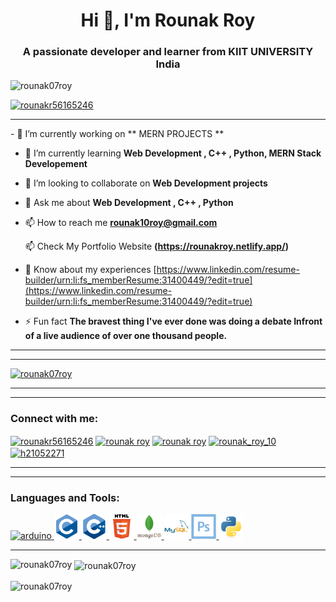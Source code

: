 <h1 align="center">Hi 👋, I'm Rounak Roy</h1>
<h3 align="center">A passionate developer and learner from KIIT UNIVERSITY India</h3>

<p align="left"> <img src="https://komarev.com/ghpvc/?username=rounak07roy&label=Profile%20views&color=0e75b6&style=flat" alt="rounak07roy" /> </p>



<p align="left"> <a href="https://twitter.com/rounakr56165246" target="blank"><img src="https://img.shields.io/twitter/follow/rounakr56165246?logo=twitter&style=for-the-badge" alt="rounakr56165246" /></a> </p>
<hr>
- 🔭 I’m currently working on ** MERN PROJECTS **

- 🌱 I’m currently learning **Web Development , C++ , Python, MERN Stack Developement**

- 👯 I’m looking to collaborate on **Web Development projects**

- 💬 Ask me about **Web Development , C++ , Python**

- 📫 How to reach me **rounak10roy@gmail.com**

  📫 Check My Portfolio Website **(https://rounakroy.netlify.app/)**

- 📄 Know about my experiences [https://www.linkedin.com/resume-builder/urn:li:fs_memberResume:31400449/?edit=true](https://www.linkedin.com/resume-builder/urn:li:fs_memberResume:31400449/?edit=true)

- ⚡ Fun fact **The bravest thing I've ever done was doing a debate Infront of a live audience of over one thousand people.**
<hr>
<hr>
<p align="left"> <a href="https://github.com/ryo-ma/github-profile-trophy"><img src="https://github-profile-trophy.vercel.app/?username=rounak07roy" alt="rounak07roy" /></a> </p>
<hr>
<hr>
<h3 align="left">Connect with me:</h3>
<p align="left">
<a href="https://twitter.com/rounakr56165246" target="blank"><img align="center" src="https://raw.githubusercontent.com/rahuldkjain/github-profile-readme-generator/master/src/images/icons/Social/twitter.svg" alt="rounakr56165246" height="30" width="40" /></a>
<a href="https://linkedin.com/in/rounak roy" target="blank"><img align="center" src="https://raw.githubusercontent.com/rahuldkjain/github-profile-readme-generator/master/src/images/icons/Social/linked-in-alt.svg" alt="rounak roy" height="30" width="40" /></a>
<a href="https://fb.com/rounak roy" target="blank"><img align="center" src="https://raw.githubusercontent.com/rahuldkjain/github-profile-readme-generator/master/src/images/icons/Social/facebook.svg" alt="rounak roy" height="30" width="40" /></a>
<a href="https://instagram.com/rounak_roy_10" target="blank"><img align="center" src="https://raw.githubusercontent.com/rahuldkjain/github-profile-readme-generator/master/src/images/icons/Social/instagram.svg" alt="rounak_roy_10" height="30" width="40" /></a>
<a href="https://www.hackerrank.com/h21052271" target="blank"><img align="center" src="https://raw.githubusercontent.com/rahuldkjain/github-profile-readme-generator/master/src/images/icons/Social/hackerrank.svg" alt="h21052271" height="30" width="40" /></a>
</p>
<hr>
<hr>
<h3 align="left">Languages and Tools:</h3>
<p align="left"> <a href="https://www.arduino.cc/" target="_blank" rel="noreferrer"> <img src="https://cdn.worldvectorlogo.com/logos/arduino-1.svg" alt="arduino" width="40" height="40"/> </a> <a href="https://www.cprogramming.com/" target="_blank" rel="noreferrer"> <img src="https://raw.githubusercontent.com/devicons/devicon/master/icons/c/c-original.svg" alt="c" width="40" height="40"/> </a> <a href="https://www.w3schools.com/cpp/" target="_blank" rel="noreferrer"> <img src="https://raw.githubusercontent.com/devicons/devicon/master/icons/cplusplus/cplusplus-original.svg" alt="cplusplus" width="40" height="40"/> </a> <a href="https://www.w3.org/html/" target="_blank" rel="noreferrer"> <img src="https://raw.githubusercontent.com/devicons/devicon/master/icons/html5/html5-original-wordmark.svg" alt="html5" width="40" height="40"/> </a> <a href="https://www.mongodb.com/" target="_blank" rel="noreferrer"> <img src="https://raw.githubusercontent.com/devicons/devicon/master/icons/mongodb/mongodb-original-wordmark.svg" alt="mongodb" width="40" height="40"/> </a> <a href="https://www.mysql.com/" target="_blank" rel="noreferrer"> <img src="https://raw.githubusercontent.com/devicons/devicon/master/icons/mysql/mysql-original-wordmark.svg" alt="mysql" width="40" height="40"/> </a> <a href="https://www.photoshop.com/en" target="_blank" rel="noreferrer"> <img src="https://raw.githubusercontent.com/devicons/devicon/master/icons/photoshop/photoshop-line.svg" alt="photoshop" width="40" height="40"/> </a> <a href="https://www.python.org" target="_blank" rel="noreferrer"> <img src="https://raw.githubusercontent.com/devicons/devicon/master/icons/python/python-original.svg" alt="python" width="40" height="40"/> </a> </p>
<hr>
<p><img align="left" src="https://github-readme-stats.vercel.app/api/top-langs?username=rounak07roy&show_icons=true&locale=en&layout=compact" alt="rounak07roy" /></p>

<p>&nbsp;<img align="center" src="https://github-readme-stats.vercel.app/api?username=rounak07roy&show_icons=true&locale=en" alt="rounak07roy" /></p>

<p><img align="center" src="https://github-readme-streak-stats.herokuapp.com/?user=rounak07roy&" alt="rounak07roy" /></p>
